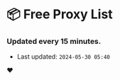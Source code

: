 # :package: Free Proxy List
### Updated every 15 minutes.

- Last updated: `2024-05-30 05:40`

:heart:

